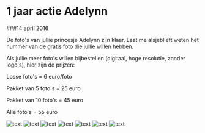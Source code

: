 1 jaar actie Adelynn
====================

###14 april 2016

De foto's van jullie princesje Adelynn zijn klaar. Laat me alsjeblieft weten het nummer van de gratis foto die jullie willen hebben.

Als jullie meer foto's willen bijbestellen (digitaal, hoge resolutie, zonder logo's), hier zijn de prijzen:

Losse foto's = 6 euro/foto

Pakket van 5 foto's = 25 euro

Pakket van 10 foto's = 45 euro

Alle foto's = 55 euro

![text](/img/blog/1-jaar-actie-adelynn/1.jpg)
![text](/img/blog/1-jaar-actie-adelynn/2.jpg)
![text](/img/blog/1-jaar-actie-adelynn/3.jpg)
![text](/img/blog/1-jaar-actie-adelynn/4.jpg)
![text](/img/blog/1-jaar-actie-adelynn/5.jpg)
![text](/img/blog/1-jaar-actie-adelynn/6.jpg)
![text](/img/blog/1-jaar-actie-adelynn/7.jpg)
